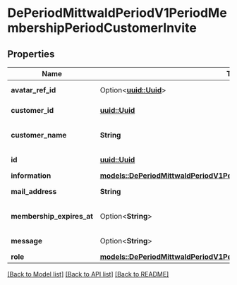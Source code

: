 # DePeriodMittwaldPeriodV1PeriodMembershipPeriodCustomerInvite

## Properties

Name | Type | Description | Notes
------------ | ------------- | ------------- | -------------
**avatar_ref_id** | Option<[**uuid::Uuid**](uuid::Uuid.md)> | Reference to the Project's avatar. | [optional]
**customer_id** | [**uuid::Uuid**](uuid::Uuid.md) | ID of the Customer the invite is for. | 
**customer_name** | **String** | Name of the Customer the user is invited to. | 
**id** | [**uuid::Uuid**](uuid::Uuid.md) | ID of the CustomerInvite. | 
**information** | [**models::DePeriodMittwaldPeriodV1PeriodMembershipPeriodInviteInformation**](de.mittwald.v1.membership.InviteInformation.md) |  | 
**mail_address** | **String** | Mail-address of the user the invite is for. | 
**membership_expires_at** | Option<**String**> | Time the CustomerMembership should expire at. | [optional]
**message** | Option<**String**> | Message contained in the CustomerInvite. | [optional]
**role** | [**models::DePeriodMittwaldPeriodV1PeriodMembershipPeriodCustomerRoles**](de.mittwald.v1.membership.CustomerRoles.md) |  | 

[[Back to Model list]](../README.md#documentation-for-models) [[Back to API list]](../README.md#documentation-for-api-endpoints) [[Back to README]](../README.md)


